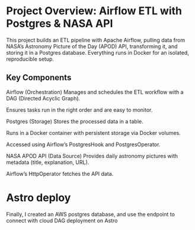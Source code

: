 # Project Overview: Airflow ETL with Postgres & NASA API
This project builds an ETL pipeline with Apache Airflow, pulling data from NASA’s Astronomy Picture of the Day (APOD) API, transforming it, and storing it in a Postgres database. Everything runs in Docker for an isolated, reproducible setup.

## Key Components
Airflow (Orchestration)
Manages and schedules the ETL workflow with a DAG (Directed Acyclic Graph).

Ensures tasks run in the right order and are easy to monitor.

Postgres (Storage)
Stores the processed data in a table.

Runs in a Docker container with persistent storage via Docker volumes.

Accessed using Airflow’s PostgresHook and PostgresOperator.

NASA APOD API (Data Source)
Provides daily astronomy pictures with metadata (title, explanation, URL).

Airflow’s HttpOperator fetches the API data.

# Astro deploy

Finally, I created an AWS postgres database, and use the endpoint to connect with cloud DAG deployment on Astro